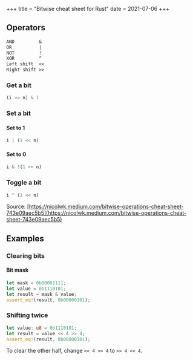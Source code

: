 +++
title = "Bitwise cheat sheet for Rust"
date = 2021-07-06
+++

## Operators

```txt
AND         &
OR          |
NOT         !
XOR         ^
Left shift  <<
Right shift >>
```

### Get a bit

```rust
(i >> n) & 1
```

### Set a bit

#### Set to 1

```rust
i | (1 << n)
```

#### Set to 0

```rust
i & !(1 << n)
```

### Toggle a bit

```rust
i ^ (1 << n)
```

Source: [https://nicolwk.medium.com/bitwise-operations-cheat-sheet-743e09aec5b5](https://nicolwk.medium.com/bitwise-operations-cheat-sheet-743e09aec5b5)

## Examples

### Clearing bits

#### Bit mask

```rust
let mask = 0b00001111;
let value = 0b1110101;
let result = mask & value;
assert_eq!(result, 0b00000101);
```

### Shifting twice

```rust
let value: u8 = 0b1110101;
let result = value << 4 >> 4;
assert_eq!(result, 0b00000101);
```

To clear the other half, change `<< 4 >> 4` to `>> 4 << 4`.
